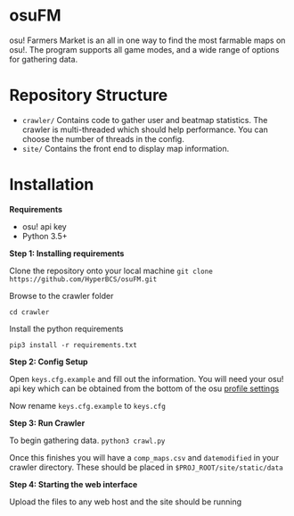 # osuFM

osu! Farmers Market is an all in one way to find the most farmable maps on osu!. The program supports all game modes, and a wide range of options for gathering data.

# Repository Structure

- `crawler/` Contains code to gather user and beatmap statistics. The crawler is multi-threaded which should help performance. You can choose the number of threads in the config.
- `site/` Contains the front end to display map information.

# Installation

**Requirements**

- osu! api key
- Python 3.5+

**Step 1: Installing requirements**

Clone the repository onto your local machine
`git clone https://github.com/HyperBCS/osuFM.git`

Browse to the crawler folder

`cd crawler`

Install the python requirements

`pip3 install -r requirements.txt`

**Step 2: Config Setup**

Open `keys.cfg.example` and fill out the information. You will need your osu! api key which can be obtained from the bottom of the osu [profile settings](https://osu.ppy.sh/home/account/edit)

Now rename `keys.cfg.example` to `keys.cfg`

**Step 3: Run Crawler**

To begin gathering data.
`python3 crawl.py`

Once this finishes you will have a `comp_maps.csv` and `datemodified` in your crawler directory. These should be placed in `$PROJ_ROOT/site/static/data`

**Step 4: Starting the web interface**

Upload the files to any web host and the site should be running

